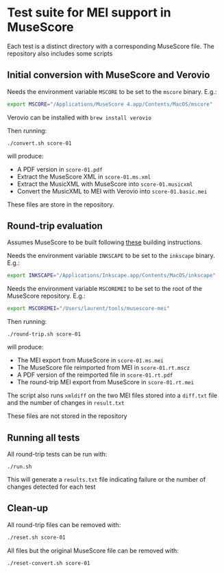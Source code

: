# Test suite for MEI support in MuseScore

Each test is a distinct directory with a corresponding MuseScore file. The repository also includes some scripts

## Initial conversion with MuseScore and Verovio

Needs the environment variable `MSCORE` to be set to the `mscore` binary. E.g.:
```bash
export MSCORE="/Applications/MuseScore 4.app/Contents/MacOS/mscore"
```

Verovio can be installed with `brew install verovio`

Then running:
```
./convert.sh score-01
```
will produce:
* A PDF version in `score-01.pdf`
* Extract the MuseScore XML in `score-01.ms.xml`
* Extract the MusicXML with MuseScore into `score-01.musicxml`
* Convert the MusicXML to MEI with Verovio into `score-01.basic.mei`

These files are store in the repository.

## Round-trip evaluation

Assumes MuseScore to be built following [these](https://github.com/rism-digital/MuseScore/wiki/Building-instruction-memo) building instructions.

Needs the environment variable `INKSCAPE` to be set to the `inkscape` binary. E.g.:
```bash
export INKSCAPE="/Applications/Inkscape.app/Contents/MacOS/inkscape"
```

Needs the environment variable `MSCOREMEI` to be set to the root of the MuseScore repository. E.g.:
```bash
export MSCOREMEI="/Users/laurent/tools/musescore-mei"      
```

Then running:
```
./round-trip.sh score-01
```
will produce:
* The MEI export from MuseScore in `score-01.ms.mei`
* The MuseScore file reimported from MEI in `score-01.rt.mscz`
* A PDF version of the reimported file in `score-01.rt.pdf`
* The round-trip MEI export from MuseScore in `score-01.rt.mei`

The script also runs `xmldiff` on the two MEI files stored into a `diff.txt` file and the number of changes in `result.txt`

These files are not stored in the repository

## Running all tests

All round-trip tests can be run with:
```
./run.sh
```

This will generate a `results.txt` file indicating failure or the number of changes detected for each test

## Clean-up

All round-trip files can be removed with:
```bash
./reset.sh score-01
```

All files but the original MuseScore file can be removed with:
```bash
./reset-convert.sh score-01
```

